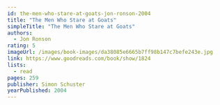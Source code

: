 ```yaml
---
id: the-men-who-stare-at-goats-jon-ronson-2004
title: "The Men Who Stare at Goats"
simpleTitle: "The Men Who Stare at Goats"
authors:
  - Jon Ronson
rating: 5
imageUrl: /images/book-images/da38085e6665b7ff98b147c7befe243e.jpg
link: https://www.goodreads.com/book/show/1824
lists:
  - read
pages: 259
publisher: Simon Schuster
yearPublished: 2004
---
```

